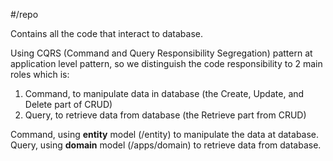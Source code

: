 #/repo

Contains all the code that interact to database.

Using CQRS (Command and Query Responsibility Segregation) pattern at application level pattern,
so we distinguish the code responsibility to 2 main roles which is:
1. Command, to manipulate data in database (the Create, Update, and Delete part of CRUD)
2. Query, to retrieve data from database (the Retrieve part from CRUD)

Command, using **entity** model (/entity) to manipulate the data at database.
Query, using **domain** model (/apps/domain) to retrieve data from database.